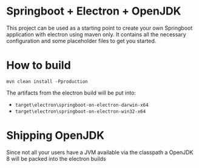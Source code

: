 # Springboot + Electron + OpenJDK

This project can be used as a starting point to create your own Springboot application with electron using maven only.
It contains all the necessary configuration and some placeholder files to get you started.

# How to build
`mvn clean install -Pproduction`

The artifacts from the electron build will be put into:
* `target\electron\springboot-on-electron-darwin-x64`
* `target\electron\springboot-on-electron-win32-x64`

# Shipping OpenJDK
Since not all your users have a JVM available via the classpath a OpenJDK 8 will be packed into the electron builds
